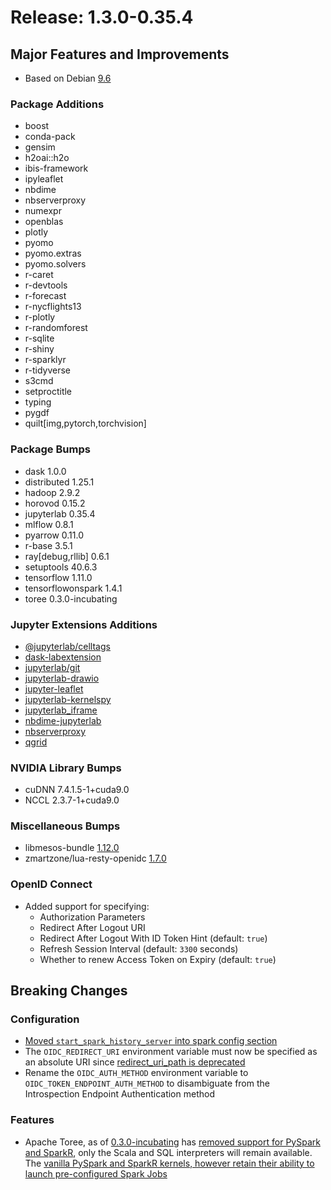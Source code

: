 # Release: 1.3.0-0.35.4

## Major Features and Improvements

* Based on Debian [9.6](https://github.com/docker-library/repo-info/blob/master/repos/debian/tag-details.md#debian96---linux-amd64)

### Package Additions

* boost
* conda-pack
* gensim
* h2oai::h2o
* ibis-framework
* ipyleaflet
* nbdime
* nbserverproxy
* numexpr
* openblas
* plotly
* pyomo
* pyomo.extras
* pyomo.solvers
* r-caret
* r-devtools
* r-forecast
* r-nycflights13
* r-plotly
* r-randomforest
* r-sqlite
* r-shiny
* r-sparklyr
* r-tidyverse
* s3cmd
* setproctitle
* typing
* pygdf
* quilt[img,pytorch,torchvision]

### Package Bumps

* dask 1.0.0
* distributed 1.25.1
* hadoop 2.9.2
* horovod 0.15.2
* jupyterlab 0.35.4
* mlflow 0.8.1
* pyarrow 0.11.0
* r-base 3.5.1
* ray[debug,rllib] 0.6.1
* setuptools 40.6.3
* tensorflow 1.11.0
* tensorflowonspark 1.4.1
* toree 0.3.0-incubating

### Jupyter Extensions Additions

* [@jupyterlab/celltags](https://github.com/jupyterlab/jupyterlab-celltags)
* [dask-labextension](https://github.com/dask/dask-labextension)
* [jupyterlab/git](https://github.com/jupyterlab/jupyterlab-git)
* [jupyterlab-drawio](https://github.com/QuantStack/jupyterlab-drawio)
* [jupyter-leaflet](https://github.com/jupyter-widgets/ipyleaflet)
* [jupyterlab-kernelspy](https://github.com/vidartf/jupyterlab-kernelspy)
* [jupyterlab_iframe](jupyterlab_iframe)
* [nbdime-jupyterlab](https://github.com/jupyter/nbdime)
* [nbserverproxy](https://github.com/jupyterhub/nbserverproxy)
* [qgrid](https://github.com/quantopian/qgrid)

### NVIDIA Library Bumps

* cuDNN 7.4.1.5-1+cuda9.0
* NCCL 2.3.7-1+cuda9.0

### Miscellaneous Bumps

* libmesos-bundle [1.12.0](https://downloads.mesosphere.com/libmesos-bundle/libmesos-bundle-1.12.0.tar.gz)
* zmartzone/lua-resty-openidc [1.7.0](https://github.com/zmartzone/lua-resty-openidc/releases/tag/v1.7.0)

### OpenID Connect

* Added support for specifying:
  * Authorization Parameters
  * Redirect After Logout URI
  * Redirect After Logout With ID Token Hint (default: `true`)
  * Refresh Session Interval (default: `3300` seconds)
  * Whether to renew Access Token on Expiry (default: `true`)

## Breaking Changes

### Configuration

* [Moved `start_spark_history_server` into spark config section](https://github.com/dcos-labs/dcos-jupyterlab-service/pull/4)
* The `OIDC_REDIRECT_URI` environment variable must now be specified as an absolute URI since [redirect_uri_path is deprecated](https://github.com/zmartzone/lua-resty-openidc/commit/0f2a68b82cf4849fc3efe4b25c389fc45377fc63)
* Rename the `OIDC_AUTH_METHOD` environment variable to `OIDC_TOKEN_ENDPOINT_AUTH_METHOD` to disambiguate from the Introspection Endpoint Authentication method

### Features

* Apache Toree, as of [0.3.0-incubating](https://github.com/apache/incubator-toree/releases/tag/v0.3.0-incubating) has [removed support for PySpark and SparkR](https://github.com/apache/incubator-toree/commit/276165ae2ac136a59d208058a031caf769bb312e), only the Scala and SQL interpreters will remain available. The [vanilla PySpark and SparkR kernels, however retain their ability to launch pre-configured Spark Jobs](https://github.com/mesosphere/mesosphere-jupyter-service/blob/master/jupyter_notebook_config.py#L231-L232)
